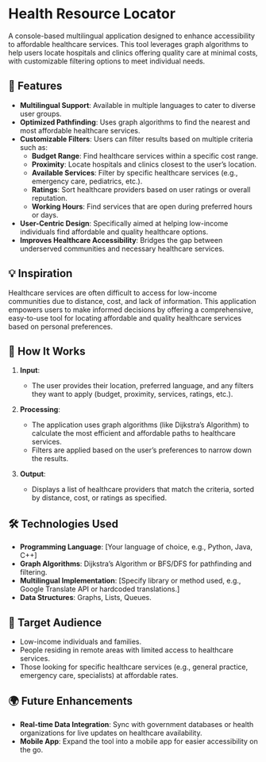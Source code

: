 # Health Resource Locator

A console-based multilingual application designed to enhance accessibility to affordable healthcare services. This tool leverages graph algorithms to help users locate hospitals and clinics offering quality care at minimal costs, with customizable filtering options to meet individual needs.

## 🌟 Features
- **Multilingual Support**: Available in multiple languages to cater to diverse user groups.
- **Optimized Pathfinding**: Uses graph algorithms to find the nearest and most affordable healthcare services.
- **Customizable Filters**: Users can filter results based on multiple criteria such as:
  - **Budget Range**: Find healthcare services within a specific cost range.
  - **Proximity**: Locate hospitals and clinics closest to the user’s location.
  - **Available Services**: Filter by specific healthcare services (e.g., emergency care, pediatrics, etc.).
  - **Ratings**: Sort healthcare providers based on user ratings or overall reputation.
  - **Working Hours**: Find services that are open during preferred hours or days.
- **User-Centric Design**: Specifically aimed at helping low-income individuals find affordable and quality healthcare options.
- **Improves Healthcare Accessibility**: Bridges the gap between underserved communities and necessary healthcare services.

## 💡 Inspiration
Healthcare services are often difficult to access for low-income communities due to distance, cost, and lack of information. This application empowers users to make informed decisions by offering a comprehensive, easy-to-use tool for locating affordable and quality healthcare services based on personal preferences.

## 🚀 How It Works
1. **Input**:
   - The user provides their location, preferred language, and any filters they want to apply (budget, proximity, services, ratings, etc.).
  
2. **Processing**:
   - The application uses graph algorithms (like Dijkstra’s Algorithm) to calculate the most efficient and affordable paths to healthcare services.
   - Filters are applied based on the user’s preferences to narrow down the results.

3. **Output**:
   - Displays a list of healthcare providers that match the criteria, sorted by distance, cost, or ratings as specified.

## 🛠️ Technologies Used
- **Programming Language**: [Your language of choice, e.g., Python, Java, C++]
- **Graph Algorithms**: Dijkstra’s Algorithm or BFS/DFS for pathfinding and filtering.
- **Multilingual Implementation**: [Specify library or method used, e.g., Google Translate API or hardcoded translations.]
- **Data Structures**: Graphs, Lists, Queues.

## 🎯 Target Audience
- Low-income individuals and families.
- People residing in remote areas with limited access to healthcare services.
- Those looking for specific healthcare services (e.g., general practice, emergency care, specialists) at affordable rates.

## 🌍 Future Enhancements
- **Real-time Data Integration**: Sync with government databases or health organizations for live updates on healthcare availability.
- **Mobile App**: Expand the tool into a mobile app for easier accessibility on the go.

